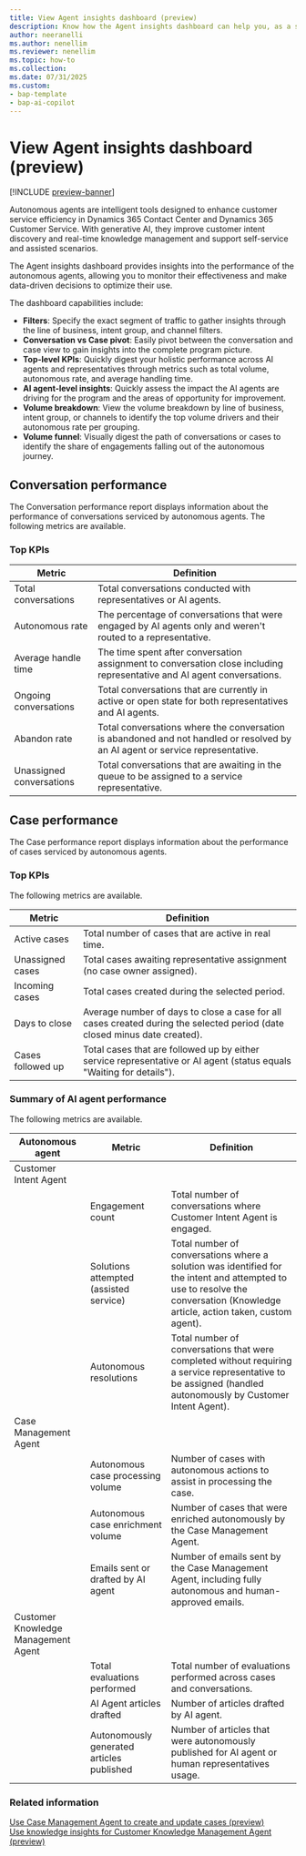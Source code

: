 ```yaml
---
title: View Agent insights dashboard (preview)
description: Know how the Agent insights dashboard can help you, as a supervisor, monitor the performance of the autonomous agents.
author: neeranelli
ms.author: nenellim
ms.reviewer: nenellim
ms.topic: how-to
ms.collection: 
ms.date: 07/31/2025
ms.custom: 
- bap-template
- bap-ai-copilot
---
```


# View Agent insights dashboard (preview)

[!INCLUDE [preview-banner](~/../shared-content/shared/preview-includes/preview-banner.md)]

Autonomous agents are intelligent tools designed to enhance customer service efficiency in Dynamics 365 Contact Center and Dynamics 365 Customer Service. With generative AI, they improve customer intent discovery and real-time knowledge management and support self-service and assisted scenarios.

The Agent insights dashboard provides insights into the performance of the autonomous agents, allowing you to monitor their effectiveness and make data-driven decisions to optimize their use.

The dashboard capabilities include:

- **Filters**: Specify the exact segment of traffic to gather insights through the line of business, intent group, and channel filters.
- **Conversation vs Case pivot**: Easily pivot between the conversation and case view to gain insights into the complete program picture.
- **Top-level KPIs**: Quickly digest your holistic performance across AI agents and representatives through metrics such as total volume, autonomous rate, and average handling time.
- **AI agent-level insights**: Quickly assess the impact the AI agents are driving for the program and the areas of opportunity for improvement.
- **Volume breakdown**: View the volume breakdown by line of business, intent group, or channels to identify the top volume drivers and their autonomous rate per grouping.
- **Volume funnel**: Visually digest the path of conversations or cases to identify the share of engagements falling out of the autonomous journey.

## Conversation performance

The Conversation performance report displays information about the performance of conversations serviced by autonomous agents. The following metrics are available.

### Top KPIs

| Metric                   | Definition                                                                                                         |
|--------------------------|--------------------------------------------------------------------------------------------------------------------|
| Total conversations      | Total conversations conducted with representatives or AI agents.                                                   |
| Autonomous rate          | The percentage of conversations that were engaged by AI agents only and weren't routed to a representative.        |
| Average handle time      | The time spent after conversation assignment to conversation close including representative and AI agent conversations. |
| Ongoing conversations    | Total conversations that are currently in active or open state for both representatives and AI agents.              |
| Abandon rate             | Total conversations where the conversation is abandoned and not handled or resolved by an AI agent or service representative. |
| Unassigned conversations | Total conversations that are awaiting in the queue to be assigned to a service representative.                      |

## Case performance

The Case performance report displays information about the performance of cases serviced by autonomous agents.

### Top KPIs

 The following metrics are available.

| Metric                | Definition                                                                                                                |
|-----------------------|---------------------------------------------------------------------------------------------------------------------------|
| Active cases          | Total number of cases that are active in real time.                                                                       |
| Unassigned cases      | Total cases awaiting representative assignment (no case owner assigned).                                                   |
| Incoming cases        | Total cases created during the selected period.                                                                   |
| Days to close         | Average number of days to close a case for all cases created during the selected period (date closed minus date created). |
| Cases followed up     | Total cases that are followed up by either service representative or AI agent (status equals "Waiting for details").                              |


### Summary of AI agent performance

The following metrics are available.

| Autonomous agent| Metric  | Definition    |
|-----------------|-------|-----------------|
| Customer Intent Agent |                 | |
| | Engagement count                      | Total number of conversations where Customer Intent Agent is engaged. |
| | Solutions attempted (assisted service)| Total number of conversations where a solution was identified for the intent and attempted to use to resolve the conversation (Knowledge article, action taken, custom agent). |
| |Autonomous resolutions                 | Total number of conversations that were completed without requiring a service representative to be assigned (handled autonomously by Customer Intent Agent). |
| Case Management Agent |                 | |
| | Autonomous case processing volume     | Number of cases with autonomous actions to assist in processing the case. |
| | Autonomous case enrichment volume     | Number of cases that were enriched autonomously by the Case Management Agent. |
| | Emails sent or drafted by AI agent    | Number of emails sent by the Case Management Agent, including fully autonomous and human-approved emails. |
| Customer Knowledge Management Agent |   | |
| | Total evaluations performed           | Total number of evaluations performed across cases and conversations. |
| | AI Agent articles drafted       | Number of articles drafted by AI agent.|
| | Autonomously generated articles published | Number of articles that were autonomously published for AI agent or human representatives usage. |

### Related information

[Use Case Management Agent to create and update cases (preview)](/dynamics365/customer-service/use/use-case-creation-agent)  
[Use knowledge insights for Customer Knowledge Management Agent (preview)](/dynamics365/customer-service/use/admin-km-agent-insights)  